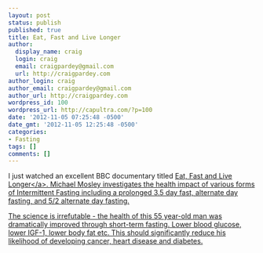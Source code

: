 ```yaml
---
layout: post
status: publish
published: true
title: Eat, Fast and Live Longer
author:
  display_name: craig
  login: craig
  email: craigpardey@gmail.com
  url: http://craigpardey.com
author_login: craig
author_email: craigpardey@gmail.com
author_url: http://craigpardey.com
wordpress_id: 100
wordpress_url: http://capultra.com/?p=100
date: '2012-11-05 07:25:48 -0500'
date_gmt: '2012-11-05 12:25:48 -0500'
categories:
- Fasting
tags: []
comments: []
---
```

<p>I just watched an excellent BBC documentary titled <a href="http:&#47;&#47;www.bbc.co.uk&#47;programmes&#47;b01lxyzc">Eat, Fast and Live Longer<&#47;a>.  Michael Mosley investigates the health impact of various forms of Intermittent Fasting including a prolonged 3.5 day fast, alternate day fasting, and 5&#47;2 alternate day fasting.</p>
<p>The science is irrefutable - the health of this 55 year-old man was dramatically improved through short-term fasting.  Lower blood glucose, lower IGF-1, lower body fat etc.  This should significantly reduce his likelihood of developing cancer, heart disease and diabetes.</p>
